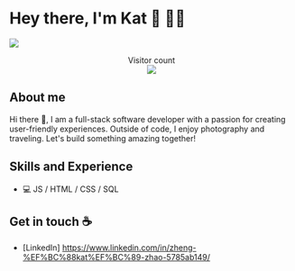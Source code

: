# Hey there, I'm Kat :wave: 👩‍💻

<img src="https://github.com/user-attachments/assets/7e628eeb-7547-453f-8237-138678c2e75b"
 />

<p align="center"> 
  Visitor count<br>
  <img src="https://profile-counter.glitch.me/KatttZ/count.svg" />
</p>

## About me

Hi there 👋, I am a full-stack software developer with a passion for creating user-friendly experiences. Outside of code, I enjoy photography and traveling. Let's build something amazing together!

## Skills and Experience
-  💻 JS / HTML / CSS / SQL


## Get in touch :coffee:

- [LinkedIn] https://www.linkedin.com/in/zheng-%EF%BC%88kat%EF%BC%89-zhao-5785ab149/
